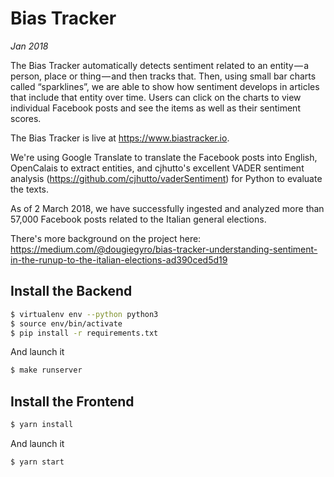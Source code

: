 # Bias Tracker

_Jan 2018_

The Bias Tracker automatically detects sentiment related to an entity — a person, place or thing — and then tracks that. Then, using small bar charts called “sparklines”, we are able to show how sentiment develops in articles that include that entity over time. Users can click on the charts to view individual Facebook posts and see the items as well as their sentiment scores.

The Bias Tracker is live at https://www.biastracker.io.

We're using Google Translate to translate the Facebook posts into English, OpenCalais to extract entities, and cjhutto's excellent VADER sentiment analysis (https://github.com/cjhutto/vaderSentiment) for Python to evaluate the texts.

As of 2 March 2018, we have successfully ingested and analyzed more than 57,000 Facebook posts related to the Italian general elections.

There's more background on the project here: https://medium.com/@dougiegyro/bias-tracker-understanding-sentiment-in-the-runup-to-the-italian-elections-ad390ced5d19

## Install the Backend

```bash
$ virtualenv env --python python3
$ source env/bin/activate
$ pip install -r requirements.txt
```
And launch it
```bash
$ make runserver
```
## Install the Frontend

```bash
$ yarn install
```

And launch it

```bash
$ yarn start
```
